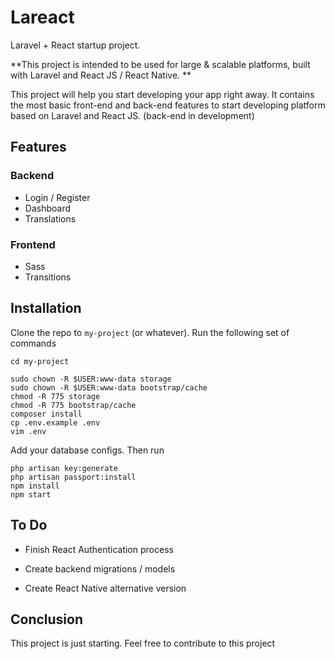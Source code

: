 # Lareact

Laravel + React startup project. 

**This project is intended to be used for large & scalable platforms, built with Laravel and React JS / React Native.
**

This project will help you start developing your app right away. It contains the most basic front-end and back-end features to start developing platform based on Laravel and React JS. (back-end in development)



## Features

### Backend
- Login / Register
- Dashboard
- Translations
### Frontend
- Sass
- Transitions









## Installation

Clone the repo to `my-project` (or whatever). Run the following set of commands
```
cd my-project
```
```
sudo chown -R $USER:www-data storage
sudo chown -R $USER:www-data bootstrap/cache
chmod -R 775 storage
chmod -R 775 bootstrap/cache
composer install
cp .env.example .env
vim .env
```
Add your database configs. Then run
```
php artisan key:generate
php artisan passport:install
npm install
npm start
```


## To Do

- Finish React Authentication process

- Create backend migrations / models
- Create React Native alternative version


## Conclusion
This project is just starting. Feel free to contribute to this project
